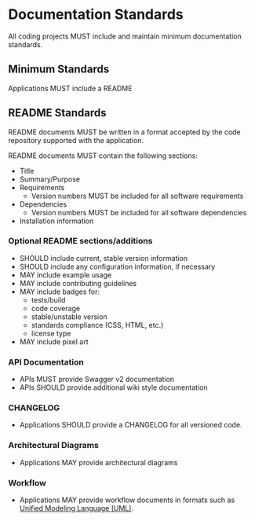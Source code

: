 # Documentation Standards

All coding projects MUST include and maintain minimum documentation standards.

## Minimum Standards

Applications MUST include a README

## README Standards

README documents MUST be written in a format accepted by the code
repository supported with the application.

README documents MUST contain the following sections:

- Title
- Summary/Purpose
- Requirements
    - Version numbers MUST be included for all software requirements
- Dependencies
    - Version numbers MUST be included for all software dependencies
- Installation information

### Optional README sections/additions

- SHOULD include current, stable version information
- SHOULD include any configuration information, if necessary
- MAY include example usage
- MAY include contributing guidelines
- MAY include badges for:
    - tests/build
    - code coverage
    - stable/unstable version
    - standards compliance (CSS, HTML, etc.)
    - license type
- MAY include pixel art

### API Documentation

- APIs MUST provide Swagger v2 documentation
- APIs SHOULD provide additional wiki style documentation

### CHANGELOG

- Applications SHOULD provide a CHANGELOG for all versioned code.

### Architectural Diagrams

- Applications MAY provide architectural diagrams

### Workflow

- Applications MAY provide workflow documents in formats such as
[Unified Modeling Language (UML)](http://www.uml.org).
